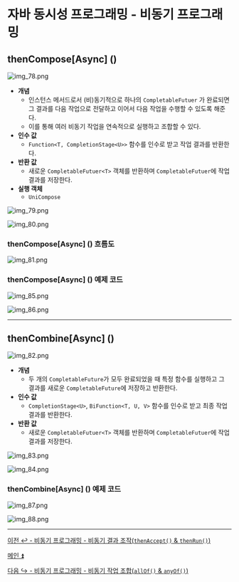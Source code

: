 # 자바 동시성 프로그래밍 - 비동기 프로그래밍

## thenCompose[Async] ()

![img_78.png](image/img_78.png)

- **개념**
  - 인스턴스 메서드로서 (비)동기적으로 하나의 `CompletableFutuer` 가 완료되면 그 결과를 다음 작업으로 전달하고 이어서 다음 작업을 수행할 수 있도록 해준다.
  - 이를 통해 여러 비동기 작업을 연속적으로 실행하고 조합할 수 있다.
- **인수 값**
  - `Function<T, CompletionStage<U>>` 함수를 인수로 받고 작업 결과를 반환한다.
- **반환 값**
  - 새로운 `CompletableFutuer<T>` 객체를 반환하며 `CompletableFutuer`에 작업 결과를 저장한다.
- **실행 객체**
  - `UniCompose`

![img_79.png](image/img_79.png)

![img_80.png](image/img_80.png)

### thenCompose[Async] () 흐름도

![img_81.png](image/img_81.png)

### thenCompose[Async] () 예제 코드

![img_85.png](image/img_85.png)

![img_86.png](image/img_86.png)

---

## thenCombine[Async] ()

![img_82.png](image/img_82.png)

- **개념**
  - 두 개의 `CompletableFuture`가 모두 완료되었을 때 특정 함수를 실행하고 그 결과를 새로운 `CompletableFuture`에 저장하고 반환한다.
- **인수 값**
  - `CompletionStage<U>`, `BiFunction<T, U, V>` 함수를 인수로 받고 최종 작업 결과를 반환한다.
- **반환 값**
  - 새로운 `CompletableFutuer<T>` 객체를 반환하며 `CompletableFutuer`에 작업 결과를 저장한다.

![img_83.png](image/img_83.png)

![img_84.png](image/img_84.png)

### thenCombine[Async] () 예제 코드

![img_87.png](image/img_87.png)

![img_88.png](image/img_88.png)

---

[이전 ↩️ - 비동기 프로그래밍 - 비동기 결과 조작(`thenAccept()` & `thenRun()`)]()

[메인 ⏫](https://github.com/genesis12345678/TIL/blob/main/Java/reactive/Main.md)

[다음 ↪️ - 비동기 프로그래밍 - 비동기 작업 조합(`allOf()` & `anyOf()`)]()